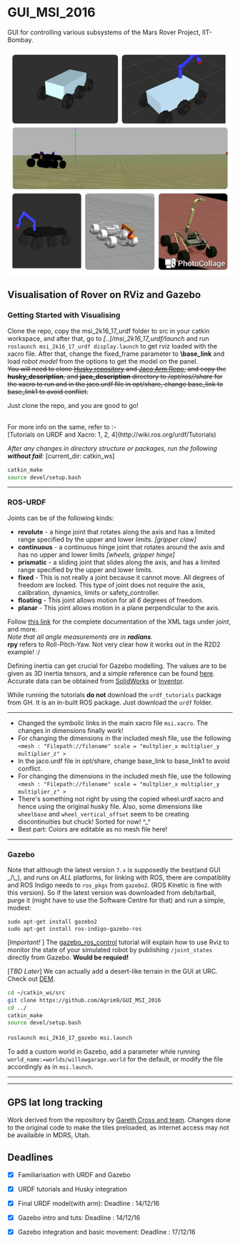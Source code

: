 # GUI_MSI_2016
GUI for controlling various subsystems of the Mars Rover Project, IIT-Bombay.

![The evolution of the rover design!](evolution.jpg)

## Visualisation of Rover on RViz and Gazebo

### Getting Started with Visualising
Clone the repo, copy the msi_2k16_17_urdf folder to src in your catkin workspace, and after that, go to *[..]/msi_2k16_17_urdf/launch* and run `roslaunch msi_2k16_17_urdf display.launch` to get rviz loaded with the xacro file. After that, change the fixed_frame parameter to **\base_link** and load *robot model* from the options to get the model on the panel. </br>
~~You will need to clone [Husky repository](https://github.com/husky/husky) and [Jaco Arm Repo](https://github.com/ksatyaki/JacoROS/), and copy the **husky_description**, and **jaco_description** directory to */opt/ros/<version>/share* for the xacro to run and in the jaco.urdf file in opt/share, change base_link to base_link1 to avoid conflict.~~

Just clone the repo, and you are good to go!

</br>
For more info on the same, refer to :- </br>
[Tutorials on URDF and Xacro: 1, 2, 4](http://wiki.ros.org/urdf/Tutorials) </br>

_After any changes in directory structure or packages, run the following **without fail**:_  [current_dir: catkin_ws]
```bash
catkin_make
source devel/setup.bash
```

---
### ROS-URDF
Joints can be of the following kinds:
* __revolute__ - a hinge joint that rotates along the axis and has a limited range specified by the upper and lower limits. _[gripper claw]_
* __continuous__ - a continuous hinge joint that rotates around the axis and has no upper and lower limits _[wheels, gripper hinge]_
* __prismatic__ - a sliding joint that slides along the axis, and has a limited range specified by the upper and lower limits.
* __fixed__ - This is not really a joint because it cannot move. All degrees of freedom are locked. This type of joint does not require the axis, calibration, dynamics, limits or safety_controller.
* __floating__ - This joint allows motion for all _6_ degrees of freedom.
* __planar__ - This joint allows motion in a plane perpendicular to the axis.

Follow [this link](http://wiki.ros.org/urdf/XML/joint) for the complete documentation of the XML tags under _joint_, and more.  
_Note that all angle measurements are in **radians**._  
**rpy** refers to Roll-Pitch-Yaw. Not very clear how it works out in the R2D2 example! :/


Defining inertia can get crucial for Gazebo modelling. The values are to be given as 3D inertia tensors, and a simple reference can be found [here](https://en.wikipedia.org/wiki/List_of_moments_of_inertia). Accurate data can be obtained from [SolidWorks](https://forum.solidworks.com/thread/59325) or [Inventor](http://forums.autodesk.com/t5/inventor-forum/calculate-moment-of-inertia/td-p/3027000).

While running the tutorials **do not** download the `urdf_tutorials` package from GH. It is an in-built ROS package. Just download the `urdf` folder.

---
* Changed the symbolic links in the main xacro file `msi.xacro`. The changes in dimensions finally work!
* For changing the dimensions in the included mesh file, use the following `<mesh : "Filepath://filename" scale = "multplier_x multiplier_y multiplier_z" >`
* In the jaco.urdf file in opt/share, change base_link to base_link1 to avoid conflict.
* For changing the dimensions in the included mesh file, use the following `<mesh : "Filepath://filename" scale = "multplier_x multiplier_y multiplier_z" >`
* There's something not right by using the copied wheel.urdf.xacro and hence using the original husky file. Also, some dimensions like `wheelbase` and `wheel_vertical_offset` seem to be creating discontinuities but chuck! Sorted for now! ^\_^
* Best part: Colors are editable as no mesh file here!

---  

### Gazebo
Note that although the latest version `7.x` is supposedly the best(and GUI \_/\\\_), and runs on _ALL_ platforms, for linking with ROS, there are compatiblity and ROS Indigo needs to `ros_pkgs` from `gazebo2`. (ROS Kinetic is fine with this version). So if the latest version was downloaded from deb/tarball, purge it (might have to use the Software Centre for that) and run a simple, modest:
```
sudo apt-get install gazebo2
sudo apt-get install ros-indigo-gazebo-ros
```

 [_Important!_ ] The [gazebo_ros_control](http://gazebosim.org/tutorials?tut=ros_control) tutorial will explain how to use Rviz to monitor the state of your simulated robot by publishing `/joint_states` directly from Gazebo. **Would be requied!**

 [_TBD Later_] We can actually add a desert-like terrain in the GUI at URC. Check out [DEM](http://gazebosim.org/tutorials/?tut=dem).

``` bash
cd ~/catkin_ws/src
git clone https://github.com/Agrim9/GUI_MSI_2016
cd ../
catkin_make
source devel/setup.bash

roslaunch msi_2k16_17_gazebo msi.launch
```

To add a custom world in Gazebo, add a parameter while running `world_name:=worlds/willowgarage.world` for the default, or modify the file accordingly as in `msi.launch`.

---

---

## GPS lat long tracking

Work derived from the repository by [Gareth Cross and team](https://github.com/gareth-cross/rviz_satellite/). Changes done to the original code to make the tiles preloaded, as internet access may not be availaible in MDRS, Utah.


## Deadlines
- [x] Familiarisation with URDF and Gazebo
- [x] URDF tutorials and Husky integration
- [x] Final URDF model(with arm): Deadline : 14/12/16
- [x] Gazebo intro and tuts: Deadline : 14/12/16
- [x] Gazebo integration and basic movement: Deadline : 17/12/16


